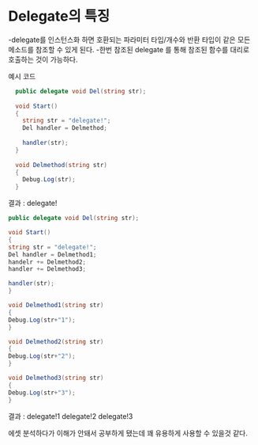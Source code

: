 # Delegate의 특징
-delegate를 인스턴스화 하면 호환되는 파라미터 타입/개수와 반환 타입이 같은 모든 메소드를 참조할 수 있게 된다.
-한번 참조된 delegate 를 통해 참조된 함수를 대리로 호출하는 것이 가능하다. 

예시 코드
```C#
  public delegate void Del(string str);
  
  void Start()
  {
    string str = "delegate!";
    Del handler = Delmethod;
  
    handler(str);
  }
  
  void Delmethod(string str)
  {
    Debug.Log(str);
  }
```
결과 : delegate!

```C#
public delegate void Del(string str);

void Start()
{
string str = "delegate!";
Del handler = Delmethod1;
handelr += Delmethod2;
handler += Delmethod3;

handler(str);
}

void Delmethod1(string str)
{
Debug.Log(str+"1");
}

void Delmethod2(string str)
{
Debug.Log(str+"2");
}

void Delmethod3(string str)
{
Debug.Log(str+"3");
}
```
결과 : 
delegate!1
delegate!2
delegate!3

에셋 분석하다가 이해가 안돼서 공부하게 됐는데 꽤 유용하게 사용할 수 있을것 같다.

